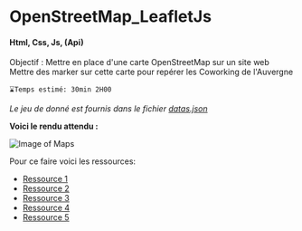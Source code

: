 # OpenStreetMap_LeafletJs
#### Html, Css, Js, (Api)

Objectif : Mettre en place d'une carte OpenStreetMap sur un site web
Mettre des marker sur cette carte pour repérer les Coworking de l'Auvergne

```⌛Temps estimé: 30min 2H00```

*Le jeu de donné est fournis dans le fichier [datas.json](https://github.com/mastergoster/OpenStreetMap_leafletjs/datas.json)*

**Voici le rendu attendu :**

![Image of Maps](https://github.com/mastergoster/OpenStreetMap_leafletjs/images/demo.png)


Pour ce faire voici les ressources:
- [Ressource 1](https://leafletjs.com/)
- [Ressource 2](https://developer.mozilla.org/fr/docs/Web/JavaScript)
- [Ressource 3](http://opendata.auvergnerhonealpes.eu/data/5811ae6ae76ee/7-telecentres-et-espaces-de-coworking-en-auvergne.htm?tab=informations)
- [Ressource 4](https://developer.mozilla.org/fr/docs/Web/JavaScript/Reference/Objets_globaux/JSON/parse)
- [Ressource 5](https://nouvelle-techno.fr/actualites/2018/05/11/pas-a-pas-inserer-une-carte-openstreetmap-sur-votre-site)
 
